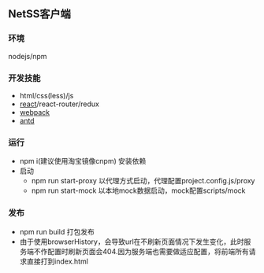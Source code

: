 ## NetSS客户端

### 环境

nodejs/npm

### 开发技能
*   html/css(less)/js
*   [react](https://react.docschina.org/)/react-router/redux
*   [webpack](https://www.webpackjs.com/)
*   [antd](https://ant-design.gitee.io/docs/react/introduce-cn)


### 运行
*   npm i(建议使用淘宝镜像cnpm)  安装依赖
*   启动
    *   npm run start-proxy 以代理方式启动，代理配置project.config.js/proxy
    *   npm run start-mock  以本地mock数据启动，mock配置scripts/mock

### 发布
*   npm run build 打包发布
*   由于使用browserHistory，会导致url在不刷新页面情况下发生变化，此时服务端不作配置时刷新页面会404.因为服务端也需要做适应配置，将前端所有请求直接打到index.html
